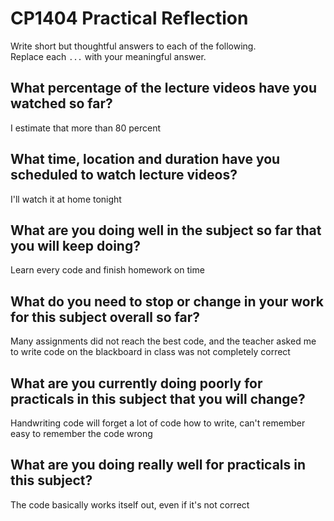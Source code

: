 # CP1404 Practical Reflection

Write short but thoughtful answers to each of the following.  
Replace each `...` with your meaningful answer.

## What percentage of the lecture videos have you watched so far?

I estimate that more than 80 percent

## What time, location and duration have you scheduled to watch lecture videos?

I'll watch it at home tonight

## What are you doing well in the subject so far that you will keep doing?

Learn every code and finish homework on time

## What do you need to stop or change in your work for this subject overall so far?

Many assignments did not reach the best code, and the teacher asked me to write code on the blackboard in class was not completely correct

## What are you currently doing poorly for practicals in this subject that you will change?

Handwriting code will forget a lot of code how to write, can't remember easy to remember the code wrong

## What are you doing really well for practicals in this subject?

The code basically works itself out, even if it's not correct